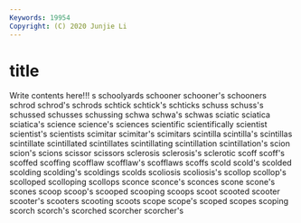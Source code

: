 ```yaml
---
Keywords: 19954
Copyright: (C) 2020 Junjie Li
---
```


# title

Write contents here!!!
s 
schoolyards 
schooner 
schooner's 
schooners 
schrod 
schrod's 
schrods
schtick 
schtick's 
schticks 
schuss 
schuss's 
schussed 
schusses 
schussing 
schwa 
schwa's
schwas 
sciatic 
sciatica 
sciatica's 
science 
science's 
sciences 
scientific 
scientifically 
scientist
scientist's 
scientists 
scimitar 
scimitar's 
scimitars 
scintilla 
scintilla's 
scintillas 
scintillate 
scintillated
scintillates 
scintillating 
scintillation 
scintillation's 
scion 
scion's 
scions 
scissor 
scissors 
sclerosis
sclerosis's 
sclerotic 
scoff 
scoff's 
scoffed 
scoffing 
scofflaw 
scofflaw's 
scofflaws 
scoffs
scold 
scold's 
scolded 
scolding 
scolding's 
scoldings 
scolds 
scoliosis 
scoliosis's 
scollop
scollop's 
scolloped 
scolloping 
scollops 
sconce 
sconce's 
sconces 
scone 
scone's 
scones
scoop 
scoop's 
scooped 
scooping 
scoops 
scoot 
scooted 
scooter 
scooter's 
scooters
scooting 
scoots 
scope 
scope's 
scoped 
scopes 
scoping 
scorch 
scorch's 
scorched
scorcher 
scorcher's 
